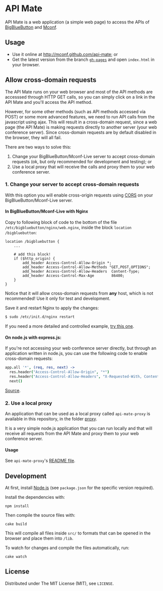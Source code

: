 API Mate
========

API Mate is a web application (a simple web page) to access the APIs of [BigBlueButton](http://bigbluebutton.org) and [Mconf](http://mconf.org).

Usage
-----

* Use it online at http://mconf.github.com/api-mate; or
* Get the latest version from the branch [`gh-pages`](https://github.com/mconf/api-mate/tree/gh-pages) and
  open `index.html` in your browser.


## Allow cross-domain requests

The API Mate runs on your web browser and most of the API methods are accesssed through HTTP GET calls, so you can simply click on a link in the API Mate and you'll access the API method.

However, for some other methods (such as API methods accessed via POST) or some more advanced features, we need to run API calls from the javascript using ajax. This will result in a cross-domain request, since a web page (the API Mate) is making requests directly to another server (your web conference server). Since cross-domain requests are by default disabled in the browser, they will all fail.

There are two ways to solve this:

1. Change your BigBlueButton/Mconf-Live server to accept cross-domain requests (ok, but only recommended for development and testing); or
2. Use a local proxy that will receive the calls and proxy them to your web conference server.

### 1. Change your server to accept cross-domain requests

With this option you will enable cross-origin requests using [CORS](http://en.wikipedia.org/wiki/Cross-origin_resource_sharing) on your BigBlueButton/Mconf-Live server.

#### In BigBlueButton/Mconf-Live with Nginx

Copy to following block of code to the bottom of the file `/etc/bigbluebutton/nginx/web.nginx`, inside the
block `location /bigbluebutton`:

```
location /bigbluebutton {
    ...

    # add this block!
    if ($http_origin) {
        add_header Access-Control-Allow-Origin *;
        add_header Access-Control-Allow-Methods "GET,POST,OPTIONS";
        add_header Access-Control-Allow-Headers  Content-Type;
        add_header Access-Control-Max-Age        86400;
    }
}
```

Notice that it will allow cross-domain requests from **any** host, which is not recommended! Use it only
for test and development.

Save it and restart Nginx to apply the changes:

```bash
$ sudo /etc/init.d/nginx restart
```

If you need a more detailed and controlled example, [try this one](http://enable-cors.org/server_nginx.html).

#### On node.js with express.js:

If you're not accessing your web conference server directly, but through an application written in node.js, you can use the following code to enable cross-domain requests:

```coffeescript
app.all '*', (req, res, next) ->
  res.header("Access-Control-Allow-Origin", "*")
  res.header("Access-Control-Allow-Headers", "X-Requested-With, Content-Type")
  next()
```

[Source](http://enable-cors.org/server_expressjs.html).


### 2. Use a local proxy

An application that can be used as a local proxy called `api-mate-proxy` is available in this repository, in the folder [proxy](https://github.com/mconf/api-mate/tree/master/proxy).

It is a very simple node.js application that you can run locally and that will receive all requests from the API Mate and proxy them to your web conference server.

#### Usage

See `api-mate-proxy`'s [README file](https://github.com/mconf/api-mate/tree/master/proxy).



Development
-----------

At first, install [Node.js](http://nodejs.org/) (see `package.json` for the specific version required).

Install the dependencies with:

    npm install

Then compile the source files with:

    cake build

This will compile all files inside `src/` to formats that can be opened in the browser and place them into `/lib`.

To watch for changes and compile the files automatically, run:

    cake watch


License
-------

Distributed under The MIT License (MIT), see `LICENSE`.
